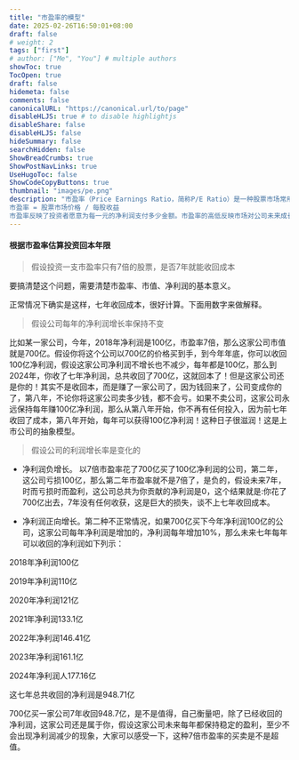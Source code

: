 ```yaml
---
title: "市盈率的模型"
date: 2025-02-26T16:50:01+08:00
draft: false
# weight: 2
tags: ["first"]
# author: ["Me", "You"] # multiple authors
showToc: true
TocOpen: true
draft: false
hidemeta: false
comments: false
canonicalURL: "https://canonical.url/to/page"
disableHLJS: true # to disable highlightjs
disableShare: false
disableHLJS: false
hideSummary: false
searchHidden: false
ShowBreadCrumbs: true
ShowPostNavLinks: true
UseHugoToc: false
ShowCodeCopyButtons: true
thumbnail: "images/pe.png"
description: "市盈率（Price Earnings Ratio，简称P/E Ratio）是一种股票市场常用的指标，用于评估股票的价值和投资者的预期回报。市盈率是股票市场价格与其每股收益的比率，计算公式为：
市盈率 = 股票市场价格 / 每股收益
市盈率反映了投资者愿意为每一元的净利润支付多少金额。市盈率的高低反映市场对公司未来成长的预期、公司所在行业的性质、以及整体经济环境等因素。"
---
```




#### 根据市盈率估算投资回本年限

> 假设投资一支市盈率只有7倍的股票，是否7年就能收回成本



要搞清楚这个问题，需要清楚市盈率、市值、净利润的基本意义。

正常情况下确实是这样，七年收回成本，很好计算。下面用数字来做解释。

> 假设公司每年的净利润增长率保持不变

比如某一家公司，今年，2018年净利润是100亿，市盈率7倍，那么这家公司市值就是700亿。假设你将这个公司以700亿的价格买到手，到今年年底，你可以收回100亿净利润，假设这家公司净利润不增长也不减少，每年都是100亿，那么到2024年，你收了七年净利润，总共收回了700亿，这就回本了！但是这家公司还是你的！其实不是收回本，而是赚了一家公司了，因为钱回来了，公司变成你的了，第八年，不论你将这家公司卖多少钱，都不会亏。如果不卖公司，这家公司永远保持每年赚100亿净利润，那么从第八年开始，你不再有任何投入，因为前七年收回了成本，第八年开始，每年可以获得100亿净利润！这种日子很滋润！这是上市公司的抽象模型。

>  假设公司的利润增长率是变化的

* 净利润负增长。 以7倍市盈率花了700亿买了100亿净利润的公司，第二年，这公司亏损100亿，那么第二年市盈率就不是7倍了，是负的，假设未来7年，时而亏损时而盈利，这公司总共为你贡献的净利润是0，这个结果就是:你花了700亿出去，7年没有任何收获，这是巨大的损失，谈不上七年收回成本。

* 净利润正向增长。第二种不正常情况，如果700亿买下今年净利润100亿的公司，这家公司每年净利润是增加的，净利润每年增加10%，那么未来七年每年可以收回的净利润如下列示：

2018年净利润100亿

2019年净利润110亿

2020年净利润121亿

2021年净利润133.1亿

2022年净利润146.41亿

2023年净利润161.1亿

2024年净利润人177.16亿

这七年总共收回的净利润是948.71亿

700亿买一家公司7年收回948.7亿，是不是值得，自己衡量吧，除了已经收回的净利润，这家公司还是属于你，假设这家公司未来每年都保持稳定的盈利，至少不会出现净利润减少的现象，大家可以感受一下，这种7倍市盈率的买卖是不是超值。
